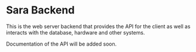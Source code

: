 # Sara Backend

This is the web server backend that provides the API for the client as well as interacts with the database, hardware and other systems.

Documentation of the API will be added soon.